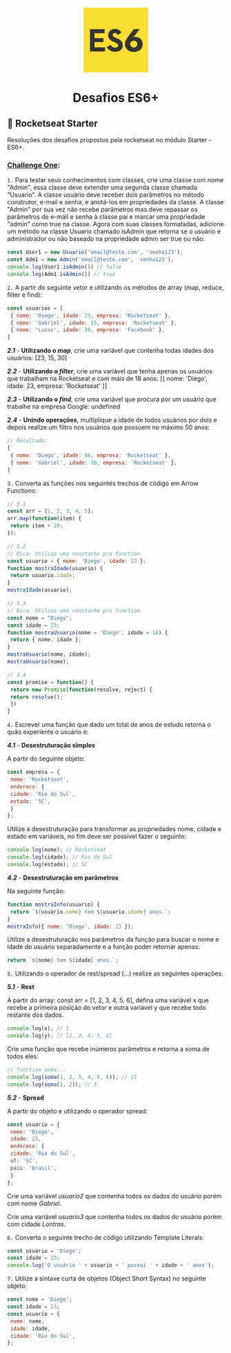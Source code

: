 <p align="center">
<img src="https://raw.githubusercontent.com/github/explore/80688e429a7d4ef2fca1e82350fe8e3517d3494d/topics/es6/es6.png" width="150" alt="Javascript">
</p>
<h1 align="center">Desafios ES6+</h1>

## :rocket: Rocketseat Starter

Resoluções dos desafios propostos pela rocketseat no módulo Starter - ES6+.

### [Challenge One](https://github.com/lizianefelix/desafiosES6_Rocketseat/tree/master/challengeOne):

`1.` Para testar seus conhecimentos com classes, crie uma classe com nome "Admin", essa classe deve
extender uma segunda classe chamada "Usuario".
A classe usuário deve receber dois parâmetros no método construtor, e-mail e senha, e anotá-los
em propriedades da classe. A classe "Admin" por sua vez não recebe parâmetros mas deve
repassar os parâmetros de e-mail e senha à classe pai e marcar uma propriedade "admin" como
true na classe.
Agora com suas classes formatadas, adicione um método na classe Usuario chamado isAdmin que
retorna se o usuário é administrador ou não baseado na propriedade admin ser true ou não:
```js
const User1 = new Usuario('email@teste.com', 'senha123');
const Adm1 = new Admin('email@teste.com', 'senha123');
console.log(User1.isAdmin()) // false
console.log(Adm1.isAdmin()) // true
```

`2.` A partir do seguinte vetor e utilizando os métodos de array (map, reduce, filter e find):
```js
const usuarios = [
 { nome: 'Diego', idade: 23, empresa: 'Rocketseat' },
 { nome: 'Gabriel', idade: 15, empresa: 'Rocketseat' },
 { nome: 'Lucas', idade: 30, empresa: 'Facebook' },
]
```
***2.1*** - **Utilizando o *map***, crie uma variável que contenha todas idades dos usuários: [23, 15, 30]

***2.2*** - **Utilizando o *filter***, crie uma variável que tenha apenas os usuários que trabalham na Rocketseat e com mais de 18
anos: [{ nome: 'Diego', idade: 23, empresa: 'Rocketseat' }]

***2.3*** - **Utilizando o *find***, crie uma variável que procura por um usuário que trabalhe na empresa Google: undefined

***2.4*** - **Unindo operações**, multiplique a idade de todos usuários por dois e depois realize um filtro nos usuários que possuem
no máximo 50 anos:
```js
// Resultado:
[
 { nome: 'Diego', idade: 46, empresa: 'Rocketseat' },
 { nome: 'Gabriel', idade: 30, empresa: 'Rocketseat' },
]
```

`3.` Converta as funções nos seguintes trechos de código em Arrow Functions:
```js
// 3.1
const arr = [1, 2, 3, 4, 5];
arr.map(function(item) {
 return item + 10;
});
```
```js
// 3.2
// Dica: Utilize uma constante pra function
const usuario = { nome: 'Diego', idade: 23 };
function mostraIdade(usuario) {
 return usuario.idade;
}
mostraIdade(usuario);
```
```js
// 3.3
// Dica: Utilize uma constante pra function
const nome = "Diego";
const idade = 23;
function mostraUsuario(nome = 'Diego', idade = 18) {
 return { nome, idade };
}
mostraUsuario(nome, idade);
mostraUsuario(nome);
```
```js
// 3.4
const promise = function() {
 return new Promise(function(resolve, reject) {
 return resolve();
 })
}
```

`4.` Escrever uma função que dado um total de anos de estudo retorna o quão experiente o usuário é:

***4.1*** - **Desestruturação simples**

A partir do seguinte objeto:
```js
const empresa = {
 nome: 'Rocketseat',
 endereco: {
 cidade: 'Rio do Sul',
 estado: 'SC',
 }
};
```
Utilize a desestruturação para transformar as propriedades nome, cidade e estado em variáveis, no
fim deve ser possível fazer o seguinte:
```js
console.log(nome); // Rocketseat
console.log(cidade); // Rio do Sul
console.log(estado); // SC
```

***4.2*** - **Desestruturação em parâmetros**

Na seguinte função:
```js
function mostraInfo(usuario) {
 return `${usuario.nome} tem ${usuario.idade} anos.`;
}
mostraInfo({ nome: 'Diego', idade: 23 });
```
Utilize a desestruturação nos parâmetros da função para buscar o nome e idade do usuário
separadamente e a função poder retornar apenas:
```js
return `${nome} tem ${idade} anos.`;
```

`5.` Utilizando o operador de rest/spread (...) realize as seguintes operações:

***5.1*** - **Rest**

A partir do array: const arr = [1, 2, 3, 4, 5, 6], defina uma variável x que recebe a primeira
posição do vetor e outra variável y que recebe todo restante dos dados.
```js
console.log(x); // 1
console.log(y); // [2, 3, 4, 5, 6]
```
Crie uma função que recebe inúmeros parâmetros e retorna a soma de todos eles:
```js
// function soma...
console.log(soma(1, 2, 3, 4, 5, 6)); // 21
console.log(soma(1, 2)); // 3
```

***5.2*** - **Spread**

A partir do objeto e utilizando o operador spread:
```js
const usuario = {
 nome: 'Diego',
 idade: 23,
 endereco: {
 cidade: 'Rio do Sul',
 uf: 'SC',
 pais: 'Brasil',
 }
};
```
Crie uma variável *usuario2* que contenha todos os dados do usuário porém com nome *Gabriel*.

Crie uma variável *usuario3* que contenha todos os dados do usuário porém com cidade *Lontras*.

`6.` Converta o seguinte trecho de código utilizando Template Literals:
```js
const usuario = 'Diego';
const idade = 23;
console.log('O usuário ' + usuario + ' possui ' + idade + ' anos');
```

`7.` Utilize a sintaxe curta de objetos (Object Short Syntax) no seguinte objeto:
```js
const nome = 'Diego';
const idade = 23;
const usuario = {
 nome: nome,
 idade: idade,
 cidade: 'Rio do Sul',
};
```
